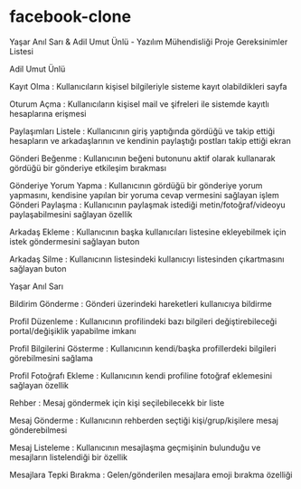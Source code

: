 # facebook-clone
Yaşar Anıl Sarı &amp; Adil Umut Ünlü - Yazılım Mühendisliği Proje
Gereksinimler Listesi

Adil Umut Ünlü

Kayıt Olma : Kullanıcıların kişisel bilgileriyle sisteme kayıt olabildikleri sayfa

Oturum Açma : Kullanıcıların kişisel mail ve şifreleri ile sistemde kayıtlı hesaplarına erişmesi

Paylaşımları Listele : Kullanıcının giriş yaptığında gördüğü ve takip ettiği hesapların ve arkadaşlarının ve kendinin paylaştığı postları takip ettiği ekran

Gönderi Beğenme : Kullanıcının beğeni butonunu aktif olarak kullanarak gördüğü bir gönderiye etkileşim bırakması

Gönderiye Yorum Yapma : Kullanıcının gördüğü bir gönderiye yorum yapmasını, kendisine yapılan bir yoruma cevap vermesini sağlayan işlem
Gönderi Paylaşma : Kullanıcının paylaşmak istediği metin/fotoğraf/videoyu paylaşabilmesini sağlayan özellik

Arkadaş Ekleme : Kullanıcının başka kullanıcıları listesine ekleyebilmek için istek göndermesini sağlayan buton

Arkadaş Silme : Kullanıcının listesindeki kullanıcıyı listesinden çıkartmasını sağlayan buton

Yaşar Anıl Sarı

Bildirim Gönderme : Gönderi üzerindeki hareketleri kullanıcıya bildirme

Profil Düzenleme : Kullanıcının profilindeki bazı bilgileri değiştirebileceği portal/değişiklik yapabilme imkanı

Profil Bilgilerini Gösterme : Kullanıcının kendi/başka profillerdeki bilgileri görebilmesini sağlama

Profil Fotoğrafı Ekleme : Kullanıcının kendi profiline fotoğraf eklemesini sağlayan özellik

Rehber : Mesaj göndermek için kişi seçilebilecekk bir liste

Mesaj Gönderme : Kullanıcının rehberden seçtiği kişi/grup/kişilere mesaj gönderebilmesi

Mesaj Listeleme : Kullanıcının mesajlaşma geçmişinin bulunduğu ve mesajların listelendiği bir özellik

Mesajlara Tepki Bırakma : Gelen/gönderilen mesajlara emoji bırakma özelliği
